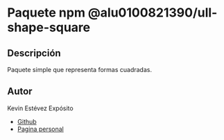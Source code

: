 # Paquete npm @alu0100821390/ull-shape-square

## Descripción

Paquete simple que representa formas cuadradas.

## Autor

Kevin Estévez Expósito  
* [Github](https://github.com/alu0100821390)
* [Pagina personal](http://alu0100821390.github.io)
